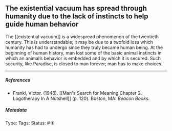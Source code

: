 ## The existential vacuum has spread through humanity due to the lack of instincts to help guide human behavior # 

The [[existential vacuum]] is a widespread phenomenon of the twentieth century. This is understandable; it may be due to a twofold loss which humanity has had to undergo since they truly became human being. At the beginning of human history, man lost some of the basic animal instincts in which an animal’s behavior is embedded and by which it is secured. Such security, like Paradise, is closed to man forever; man has to make choices.

___

##### References

- Frankl, Victor. (1946). [[Man's Search for Meaning Chapter 2. Logotherapy In A Nutshell]] (p. 120). Boston, MA: _Beacon Books_. 

##### Metadata

Type: 
Tags:
Status: #☀️ 